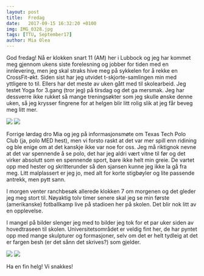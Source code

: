 ```yaml
---
layout: post
title:  Fredag
date:   2017-09-15 16:32:20 +0100
img: IMG_0328.jpg 
tags: [TTU, September17]
author: Mia Olea 
---
```

God fredag! Nå er klokken snart 11 (AM) her i Lubbock og jeg har kommet meg gjennom ukens siste forelesning og jobber for tiden med en innlevering, men jeg skal straks hive meg på sykkelen for å rekke en CrossFit-økt. Siden sist har jeg utvidet t-skjorte-samlingen min med yttligere to til. Ellers har det meste av uken gått med til skolearbeid. Jeg testet Yoga for 3.gang (tror jeg) på tirsdag og det ga mersmak. Jeg har dessverre ikke rukket så mange treningsøkter som jeg skulle ønske denne uken, så jeg krysser fingrene for at helgen blir litt rolig slik at jeg får beveg meg litt mer. 

![]({{site.baseurl}}/assets/img/IMG_0328.jpg)
![]({{site.baseurl}}/assets/img/polo.jpg)

Forrige lørdag dro Mia og jeg på informasjonsmøte om Texas Tech Polo Club (ja, polo MED hest), men vi forsto raskt at det var mer spill enn ridining og ble enige om at det kanskje ikke var noe for oss. Jeg må riktignok nevne at det var spennende å se polo, det har jeg aldri vært vitne til før og det virker absolutt som en spennende sport, bare ikke helt min greie. De vartet opp med hester og skritterunder så den sjansen kunne jeg ikke la gå fra meg. Litt malplassert er jeg jo, med alt for korte stigbøyler og lite passende antrekk, men pytt sann.

I morgen venter ranchbesøk allerede klokken 7 om morgenen og det gleder jeg meg stort til. Nøyaktig tolv timer senere skal jeg se min første (amerikanske) fotballkamp live på stadioen her på skolen. Det blir nok litt av en opplevelse.

I mangel på bilder slenger jeg med to bilder jeg tok for et par uker siden av hovedtraseen til skolen. Universitetsområdet er veldig fint her, de har pyntet opp med mange skulpturer og formasjoner, selv om det er helt tydleig at det er fargen besh (er det sånn det skrives?) som gjelder. 

![]({{site.baseurl}}/assets/img/DSC00517.jpg)
![]({{site.baseurl}}/assets/img/DSC00530.jpg)

Ha en fin helg! Vi snakkes!
